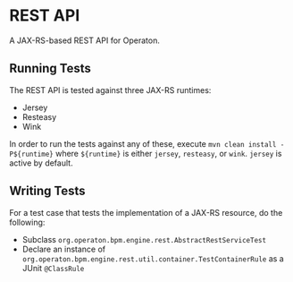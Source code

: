REST API
========

A JAX-RS-based REST API for Operaton.

Running Tests
-------------

The REST API is tested against three JAX-RS runtimes:

* Jersey
* Resteasy
* Wink

In order to run the tests against any of these, execute `mvn clean install -P${runtime}` where `${runtime}` is either `jersey`, `resteasy`, or `wink`. `jersey` is active by default.

Writing Tests
-------------

For a test case that tests the implementation of a JAX-RS resource, do the following:

* Subclass `org.operaton.bpm.engine.rest.AbstractRestServiceTest`
* Declare an instance of `org.operaton.bpm.engine.rest.util.container.TestContainerRule` as a JUnit `@ClassRule`
